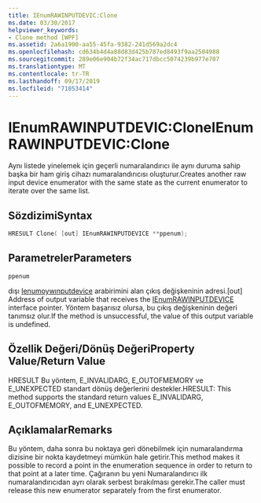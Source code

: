 ```yaml
---
title: IEnumRAWINPUTDEVIC:Clone
ms.date: 03/30/2017
helpviewer_keywords:
- Clone method [WPF]
ms.assetid: 2a6a1900-aa55-45fa-9382-241d569a2dc4
ms.openlocfilehash: cd634b4d4a88d83d425b787ed8493f9aa2504988
ms.sourcegitcommit: 289e06e904b72f34ac717dbcc5074239b977e707
ms.translationtype: MT
ms.contentlocale: tr-TR
ms.lasthandoff: 09/17/2019
ms.locfileid: "71053414"
---
```

# <a name="ienumrawinputdevicclone"></a><span data-ttu-id="4a4b1-102">IEnumRAWINPUTDEVIC:Clone</span><span class="sxs-lookup"><span data-stu-id="4a4b1-102">IEnumRAWINPUTDEVIC:Clone</span></span>
<span data-ttu-id="4a4b1-103">Aynı listede yinelemek için geçerli numaralandırıcı ile aynı duruma sahip başka bir ham giriş cihazı numaralandırıcısı oluşturur.</span><span class="sxs-lookup"><span data-stu-id="4a4b1-103">Creates another raw input device enumerator with the same state as the current enumerator to iterate over the same list.</span></span>  
  
## <a name="syntax"></a><span data-ttu-id="4a4b1-104">Sözdizimi</span><span class="sxs-lookup"><span data-stu-id="4a4b1-104">Syntax</span></span>  
  
```cpp  
HRESULT Clone( [out] IEnumRAWINPUTDEVICE **ppenum);  
```  
  
## <a name="parameters"></a><span data-ttu-id="4a4b1-105">Parametreler</span><span class="sxs-lookup"><span data-stu-id="4a4b1-105">Parameters</span></span>  
 `ppenum`  
  
 <span data-ttu-id="4a4b1-106">dışı [Ienumoywınputdevice](ienumrawinputdevice.md) arabirimini alan çıkış değişkeninin adresi.</span><span class="sxs-lookup"><span data-stu-id="4a4b1-106">[out] Address of output variable that receives the [IEnumRAWINPUTDEVICE](ienumrawinputdevice.md) interface pointer.</span></span> <span data-ttu-id="4a4b1-107">Yöntem başarısız olursa, bu çıkış değişkeninin değeri tanımsız olur.</span><span class="sxs-lookup"><span data-stu-id="4a4b1-107">If the method is unsuccessful, the value of this output variable is undefined.</span></span>  
  
## <a name="property-valuereturn-value"></a><span data-ttu-id="4a4b1-108">Özellik Değeri/Dönüş Değeri</span><span class="sxs-lookup"><span data-stu-id="4a4b1-108">Property Value/Return Value</span></span>  
 <span data-ttu-id="4a4b1-109">HRESULT Bu yöntem, E_INVALIDARG, E_OUTOFMEMORY ve E_UNEXPECTED standart dönüş değerlerini destekler.</span><span class="sxs-lookup"><span data-stu-id="4a4b1-109">HRESULT: This method supports the standard return values E_INVALIDARG, E_OUTOFMEMORY, and E_UNEXPECTED.</span></span>  
  
## <a name="remarks"></a><span data-ttu-id="4a4b1-110">Açıklamalar</span><span class="sxs-lookup"><span data-stu-id="4a4b1-110">Remarks</span></span>  
 <span data-ttu-id="4a4b1-111">Bu yöntem, daha sonra bu noktaya geri dönebilmek için numaralandırma dizisine bir nokta kaydetmeyi mümkün hale getirir.</span><span class="sxs-lookup"><span data-stu-id="4a4b1-111">This method makes it possible to record a point in the enumeration sequence in order to return to that point at a later time.</span></span> <span data-ttu-id="4a4b1-112">Çağıranın bu yeni Numaralandırıcı ilk numaralandırıcıdan ayrı olarak serbest bırakılması gerekir.</span><span class="sxs-lookup"><span data-stu-id="4a4b1-112">The caller must release this new enumerator separately from the first enumerator.</span></span>
